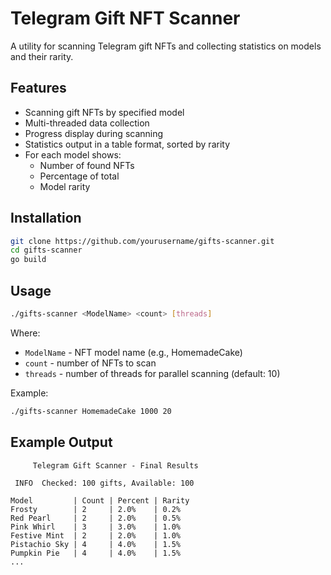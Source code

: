 # Telegram Gift NFT Scanner

A utility for scanning Telegram gift NFTs and collecting statistics on models and their rarity.

## Features

- Scanning gift NFTs by specified model
- Multi-threaded data collection
- Progress display during scanning
- Statistics output in a table format, sorted by rarity
- For each model shows:
  - Number of found NFTs
  - Percentage of total
  - Model rarity

## Installation

```bash
git clone https://github.com/yourusername/gifts-scanner.git
cd gifts-scanner
go build
```

## Usage

```bash
./gifts-scanner <ModelName> <count> [threads]
```

Where:
- `ModelName` - NFT model name (e.g., HomemadeCake)
- `count` - number of NFTs to scan
- `threads` - number of threads for parallel scanning (default: 10)

Example:
```bash
./gifts-scanner HomemadeCake 1000 20
```

## Example Output

```
     Telegram Gift Scanner - Final Results     
                               
 INFO  Checked: 100 gifts, Available: 100

Model         | Count | Percent | Rarity
Frosty        | 2     | 2.0%    | 0.2%
Red Pearl     | 2     | 2.0%    | 0.5%
Pink Whirl    | 3     | 3.0%    | 1.0%
Festive Mint  | 2     | 2.0%    | 1.0%
Pistachio Sky | 4     | 4.0%    | 1.5%
Pumpkin Pie   | 4     | 4.0%    | 1.5%
...
``` 